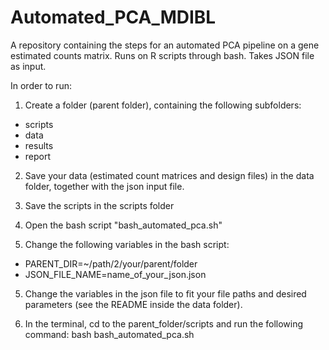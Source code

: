 # Automated_PCA_MDIBL
A repository containing the steps for an automated PCA pipeline on a gene estimated counts matrix. Runs on R scripts through bash. Takes JSON file as input.

In order to run:

1. Create a folder (parent folder), containing the following subfolders:
- scripts
- data
- results
- report

2. Save your data (estimated count matrices and design files) in the data folder, together with the json input file.

3. Save the scripts in the scripts folder

4. Open the bash script "bash_automated_pca.sh"

5. Change the following variables in the bash script:
  - PARENT_DIR=~/path/2/your/parent/folder
  - JSON_FILE_NAME=name_of_your_json.json
  
 5. Change the variables in the json file to fit your file paths and desired parameters (see the README  inside the data folder).
  
 6. In the terminal, cd to the parent_folder/scripts and run the following command:
 bash bash_automated_pca.sh
